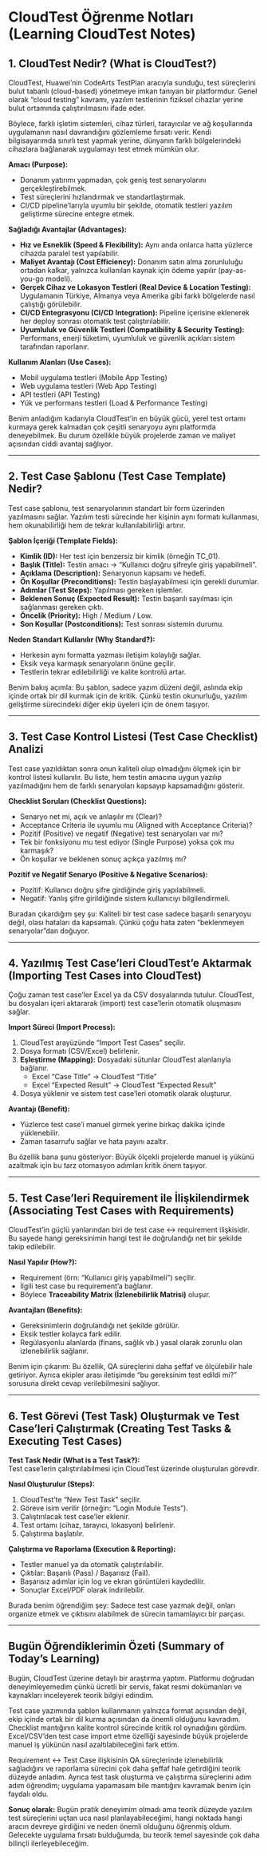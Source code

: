 # CloudTest Öğrenme Notları (Learning CloudTest Notes)

## 1. CloudTest Nedir? (What is CloudTest?)

CloudTest, Huawei’nin CodeArts TestPlan aracıyla sunduğu, test süreçlerini bulut tabanlı (cloud-based) yönetmeye imkan tanıyan bir platformdur. Genel olarak “cloud testing” kavramı, yazılım testlerinin fiziksel cihazlar yerine bulut ortamında çalıştırılmasını ifade eder.  

Böylece, farklı işletim sistemleri, cihaz türleri, tarayıcılar ve ağ koşullarında uygulamanın nasıl davrandığını gözlemleme fırsatı verir. Kendi bilgisayarımda sınırlı test yapmak yerine, dünyanın farklı bölgelerindeki cihazlara bağlanarak uygulamayı test etmek mümkün olur.  

**Amacı (Purpose):**  
- Donanım yatırımı yapmadan, çok geniş test senaryolarını gerçekleştirebilmek.  
- Test süreçlerini hızlandırmak ve standartlaştırmak.  
- CI/CD pipeline’larıyla uyumlu bir şekilde, otomatik testleri yazılım geliştirme sürecine entegre etmek.  

**Sağladığı Avantajlar (Advantages):**  
- **Hız ve Esneklik (Speed & Flexibility):** Aynı anda onlarca hatta yüzlerce cihazda paralel test yapılabilir.  
- **Maliyet Avantajı (Cost Efficiency):** Donanım satın alma zorunluluğu ortadan kalkar, yalnızca kullanılan kaynak için ödeme yapılır (pay-as-you-go modeli).  
- **Gerçek Cihaz ve Lokasyon Testleri (Real Device & Location Testing):** Uygulamanın Türkiye, Almanya veya Amerika gibi farklı bölgelerde nasıl çalıştığı görülebilir.  
- **CI/CD Entegrasyonu (CI/CD Integration):** Pipeline içerisine eklenerek her deploy sonrası otomatik test çalıştırılabilir.  
- **Uyumluluk ve Güvenlik Testleri (Compatibility & Security Testing):** Performans, enerji tüketimi, uyumluluk ve güvenlik açıkları sistem tarafından raporlanır.  

**Kullanım Alanları (Use Cases):**  
- Mobil uygulama testleri (Mobile App Testing)  
- Web uygulama testleri (Web App Testing)  
- API testleri (API Testing)  
- Yük ve performans testleri (Load & Performance Testing)  

Benim anladığım kadarıyla CloudTest’in en büyük gücü, yerel test ortamı kurmaya gerek kalmadan çok çeşitli senaryoyu aynı platformda deneyebilmek. Bu durum özellikle büyük projelerde zaman ve maliyet açısından ciddi avantaj sağlıyor.  

---

## 2. Test Case Şablonu (Test Case Template) Nedir?

Test case şablonu, test senaryolarının standart bir form üzerinden yazılmasını sağlar. Yazılım testi sürecinde her kişinin aynı formatı kullanması, hem okunabilirliği hem de tekrar kullanılabilirliği artırır.  

**Şablon İçeriği (Template Fields):**  
- **Kimlik (ID):** Her test için benzersiz bir kimlik (örneğin TC_01).  
- **Başlık (Title):** Testin amacı → “Kullanıcı doğru şifreyle giriş yapabilmeli”.  
- **Açıklama (Description):** Senaryonun kapsamı ve hedefi.  
- **Ön Koşullar (Preconditions):** Testin başlayabilmesi için gerekli durumlar.  
- **Adımlar (Test Steps):** Yapılması gereken işlemler.  
- **Beklenen Sonuç (Expected Result):** Testin başarılı sayılması için sağlanması gereken çıktı.  
- **Öncelik (Priority):** High / Medium / Low.  
- **Son Koşullar (Postconditions):** Test sonrası sistemin durumu.  

**Neden Standart Kullanılır (Why Standard?):**  
- Herkesin aynı formatta yazması iletişim kolaylığı sağlar.  
- Eksik veya karmaşık senaryoların önüne geçilir.  
- Testlerin tekrar edilebilirliği ve kalite kontrolü artar.  

Benim bakış açımla: Bu şablon, sadece yazım düzeni değil, aslında ekip içinde ortak bir dil kurmak için de kritik. Çünkü testin okunurluğu, yazılım geliştirme sürecindeki diğer ekip üyeleri için de önem taşıyor.  

---

## 3. Test Case Kontrol Listesi (Test Case Checklist) Analizi

Test case yazıldıktan sonra onun kaliteli olup olmadığını ölçmek için bir kontrol listesi kullanılır. Bu liste, hem testin amacına uygun yazılıp yazılmadığını hem de farklı senaryoları kapsayıp kapsamadığını gösterir.  

**Checklist Soruları (Checklist Questions):**  
- Senaryo net mi, açık ve anlaşılır mı (Clear)?  
- Acceptance Criteria ile uyumlu mu (Aligned with Acceptance Criteria)?  
- Pozitif (Positive) ve negatif (Negative) test senaryoları var mı?  
- Tek bir fonksiyonu mu test ediyor (Single Purpose) yoksa çok mu karmaşık?  
- Ön koşullar ve beklenen sonuç açıkça yazılmış mı?  

**Pozitif ve Negatif Senaryo (Positive & Negative Scenarios):**  
- Pozitif: Kullanıcı doğru şifre girdiğinde giriş yapılabilmeli.  
- Negatif: Yanlış şifre girildiğinde sistem kullanıcıyı bilgilendirmeli.  

Buradan çıkardığım şey şu: Kaliteli bir test case sadece başarılı senaryoyu değil, olası hataları da kapsamalı. Çünkü çoğu hata zaten “beklenmeyen senaryolar”dan doğuyor.  

---

## 4. Yazılmış Test Case’leri CloudTest’e Aktarmak (Importing Test Cases into CloudTest)

Çoğu zaman test case’ler Excel ya da CSV dosyalarında tutulur. CloudTest, bu dosyaları içeri aktararak (import) test case’lerin otomatik oluşmasını sağlar.  

**Import Süreci (Import Process):**  
1. CloudTest arayüzünde “Import Test Cases” seçilir.  
2. Dosya formatı (CSV/Excel) belirlenir.  
3. **Eşleştirme (Mapping):** Dosyadaki sütunlar CloudTest alanlarıyla bağlanır.  
   - Excel “Case Title” → CloudTest “Title”  
   - Excel “Expected Result” → CloudTest “Expected Result”  
4. Dosya yüklenir ve sistem test case’leri otomatik olarak oluşturur.  

**Avantajı (Benefit):**  
- Yüzlerce test case’i manuel girmek yerine birkaç dakika içinde yüklenebilir.  
- Zaman tasarrufu sağlar ve hata payını azaltır.  

Bu özellik bana şunu gösteriyor: Büyük ölçekli projelerde manuel iş yükünü azaltmak için bu tarz otomasyon adımları kritik önem taşıyor.  

---

## 5. Test Case’leri Requirement ile İlişkilendirmek (Associating Test Cases with Requirements)

CloudTest’in güçlü yanlarından biri de test case ↔ requirement ilişkisidir. Bu sayede hangi gereksinimin hangi test ile doğrulandığı net bir şekilde takip edilebilir.  

**Nasıl Yapılır (How?):**  
- Requirement (örn: “Kullanıcı giriş yapabilmeli”) seçilir.  
- İlgili test case bu requirement’a bağlanır.  
- Böylece **Traceability Matrix (İzlenebilirlik Matrisi)** oluşur.  

**Avantajları (Benefits):**  
- Gereksinimlerin doğrulandığı net şekilde görülür.  
- Eksik testler kolayca fark edilir.  
- Regülasyonlu alanlarda (finans, sağlık vb.) yasal olarak zorunlu olan izlenebilirlik sağlanır.  

Benim için çıkarım: Bu özellik, QA süreçlerini daha şeffaf ve ölçülebilir hale getiriyor. Ayrıca ekipler arası iletişimde “bu gereksinim test edildi mi?” sorusuna direkt cevap verilebilmesini sağlıyor.  

---

## 6. Test Görevi (Test Task) Oluşturmak ve Test Case’leri Çalıştırmak (Creating Test Tasks & Executing Test Cases)

**Test Task Nedir (What is a Test Task?):**  
Test case’lerin çalıştırılabilmesi için CloudTest üzerinde oluşturulan görevdir.  

**Nasıl Oluşturulur (Steps):**  
1. CloudTest’te “New Test Task” seçilir.  
2. Göreve isim verilir (örneğin: “Login Module Tests”).  
3. Çalıştırılacak test case’ler eklenir.  
4. Test ortamı (cihaz, tarayıcı, lokasyon) belirlenir.  
5. Çalıştırma başlatılır.  

**Çalıştırma ve Raporlama (Execution & Reporting):**  
- Testler manuel ya da otomatik çalıştırılabilir.  
- Çıktılar: Başarılı (Pass) / Başarısız (Fail).  
- Başarısız adımlar için log ve ekran görüntüleri kaydedilir.  
- Sonuçlar Excel/PDF olarak indirilebilir.  

Burada benim öğrendiğim şey: Sadece test case yazmak değil, onları organize etmek ve çıktısını alabilmek de sürecin tamamlayıcı bir parçası.  

---

## Bugün Öğrendiklerimin Özeti (Summary of Today’s Learning)

Bugün, CloudTest üzerine detaylı bir araştırma yaptım. Platformu doğrudan deneyimleyemedim çünkü ücretli bir servis, fakat resmi dokümanları ve kaynakları inceleyerek teorik bilgiyi edindim.  

Test case yazımında şablon kullanmanın yalnızca format açısından değil, ekip içinde ortak bir dil kurma açısından da önemli olduğunu kavradım. Checklist mantığının kalite kontrol sürecinde kritik rol oynadığını gördüm. Excel/CSV’den test case import etme özelliği sayesinde büyük projelerde manuel iş yükünün nasıl azaltılabileceğini fark ettim.  

Requirement ↔ Test Case ilişkisinin QA süreçlerinde izlenebilirlik sağladığını ve raporlama sürecini çok daha şeffaf hale getirdiğini teorik düzeyde anladım. Ayrıca test task oluşturma ve çalıştırma süreçlerini adım adım öğrendim; uygulama yapamasam bile mantığını kavramak benim için faydalı oldu.  

**Sonuç olarak:** Bugün pratik deneyimim olmadı ama teorik düzeyde yazılım test süreçlerini uçtan uca nasıl planlayabileceğimi, hangi noktada hangi aracın devreye girdiğini ve neden önemli olduğunu öğrenmiş oldum. Gelecekte uygulama fırsatı bulduğumda, bu teorik temel sayesinde çok daha bilinçli ilerleyebileceğim.  
